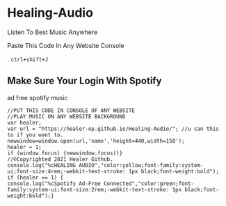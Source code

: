 # Healing-Audio

Listen To Best Music Anywhere

Paste This Code In Any Website Console


. `ctrl+shift+J`

## Make Sure Your Login With Spotify
ad free spotify music

```
//PUT THIS CODE IN CONSOLE OF ANY WEBSITE
//PLAY MUSIC ON ANY WEBSITE BACKGROUND
var healer;
var url = "https://healer-op.github.io/Healing-Audio/"; //u can this to if you want to.
newwindow=window.open(url,'name','height=440,width=150');
healer = 1;
if (window.focus) {newwindow.focus()}
//©️Copyrighted 2021 Healer Github.
console.log("%cHEALING AUDIO","color:yellow;font-family:system-ui;font-size:4rem;-webkit-text-stroke: 1px black;font-weight:bold");
if (healer == 1) {
console.log("%cSpotify Ad-Free Connected","color:green;font-family:system-ui;font-size:2rem;-webkit-text-stroke: 1px black;font-weight:bold");}
```
